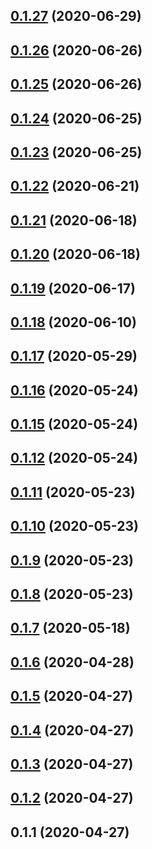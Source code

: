 ## [0.1.27](https://github.com/fastid/musely-ui/compare/v0.1.26...v0.1.27) (2020-06-29)



## [0.1.26](https://github.com/fastid/musely-ui/compare/v0.1.25...v0.1.26) (2020-06-26)



## [0.1.25](https://github.com/fastid/musely-ui/compare/v0.1.24...v0.1.25) (2020-06-26)



## [0.1.24](https://github.com/fastid/musely-ui/compare/v0.1.23...v0.1.24) (2020-06-25)



## [0.1.23](https://github.com/fastid/musely-ui/compare/v0.1.22...v0.1.23) (2020-06-25)



## [0.1.22](https://github.com/fastid/musely-ui/compare/v0.1.21...v0.1.22) (2020-06-21)



## [0.1.21](https://github.com/fastid/musely-ui/compare/v0.1.20...v0.1.21) (2020-06-18)



## [0.1.20](https://github.com/fastid/musely-ui/compare/v0.1.19...v0.1.20) (2020-06-18)



## [0.1.19](https://github.com/fastid/musely-ui/compare/v0.1.18...v0.1.19) (2020-06-17)



## [0.1.18](https://github.com/fastid/musely-ui/compare/v0.1.17...v0.1.18) (2020-06-10)



## [0.1.17](https://github.com/fastid/musely-ui/compare/v0.1.16...v0.1.17) (2020-05-29)



## [0.1.16](https://github.com/fastid/musely-ui/compare/v0.1.15...v0.1.16) (2020-05-24)



## [0.1.15](https://github.com/fastid/musely-ui/compare/v0.1.12...v0.1.15) (2020-05-24)



## [0.1.12](https://github.com/fastid/musely-ui/compare/v0.1.11...v0.1.12) (2020-05-24)



## [0.1.11](https://github.com/fastid/musely-ui/compare/v0.1.10...v0.1.11) (2020-05-23)



## [0.1.10](https://github.com/fastid/musely-ui/compare/v0.1.9...v0.1.10) (2020-05-23)



## [0.1.9](https://github.com/fastid/musely-ui/compare/v0.1.8...v0.1.9) (2020-05-23)



## [0.1.8](https://github.com/fastid/musely-ui/compare/v0.1.7...v0.1.8) (2020-05-23)



## [0.1.7](https://github.com/fastid/musely-ui/compare/v0.1.6...v0.1.7) (2020-05-18)



## [0.1.6](https://github.com/fastid/musely-ui/compare/v0.1.5...v0.1.6) (2020-04-28)



## [0.1.5](https://github.com/fastid/musely-ui/compare/v0.1.4...v0.1.5) (2020-04-27)



## [0.1.4](https://github.com/fastid/musely-ui/compare/v0.1.3...v0.1.4) (2020-04-27)



## [0.1.3](https://github.com/fastid/musely-ui/compare/v0.1.2...v0.1.3) (2020-04-27)



## [0.1.2](https://github.com/fastid/musely-ui/compare/v0.1.1...v0.1.2) (2020-04-27)



## 0.1.1 (2020-04-27)




